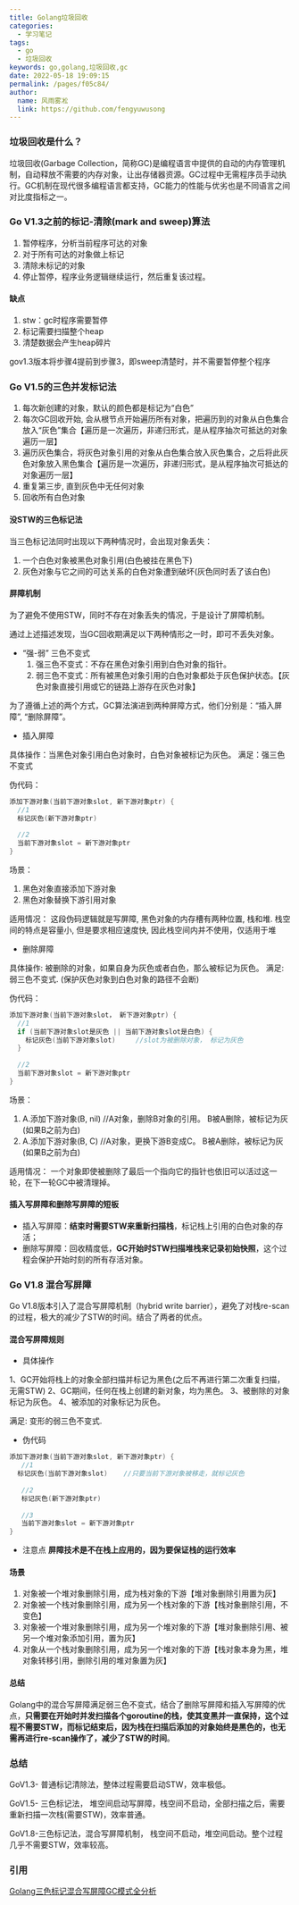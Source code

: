 ```yaml
---
title: Golang垃圾回收
categories: 
  - 学习笔记
tags: 
  - go
  - 垃圾回收
keywords: go,golang,垃圾回收,gc
date: 2022-05-18 19:09:15
permalink: /pages/f05c84/
author: 
  name: 风雨雾凇
  link: https://github.com/fengyuwusong
---
```


### 垃圾回收是什么？

垃圾回收(Garbage Collection，简称GC)是编程语言中提供的自动的内存管理机制，自动释放不需要的内存对象，让出存储器资源。GC过程中无需程序员手动执行。GC机制在现代很多编程语言都支持，GC能力的性能与优劣也是不同语言之间对比度指标之一。

### Go V1.3之前的标记-清除(mark and sweep)算法

1. 暂停程序，分析当前程序可达的对象
2. 对于所有可达的对象做上标记
3. 清除未标记的对象
4. 停止暂停，程序业务逻辑继续运行，然后重复该过程。

#### 缺点

1. stw：gc时程序需要暂停
2. 标记需要扫描整个heap
3. 清楚数据会产生heap碎片

gov1.3版本将步骤4提前到步骤3，即sweep清楚时，并不需要暂停整个程序

### Go V1.5的三色并发标记法

1. 每次新创建的对象，默认的颜色都是标记为“白色”
2. 每次GC回收开始, 会从根节点开始遍历所有对象，把遍历到的对象从白色集合放入“灰色”集合【遍历是一次遍历，非递归形式，是从程序抽次可抵达的对象遍历一层】
3. 遍历灰色集合，将灰色对象引用的对象从白色集合放入灰色集合，之后将此灰色对象放入黑色集合【遍历是一次遍历，非递归形式，是从程序抽次可抵达的对象遍历一层】
4. 重复第三步, 直到灰色中无任何对象
5. 回收所有白色对象

#### 没STW的三色标记法

当三色标记法同时出现以下两种情况时，会出现对象丢失：

1. 一个白色对象被黑色对象引用(白色被挂在黑色下)
2. 灰色对象与它之间的可达关系的白色对象遭到破坏(灰色同时丢了该白色)

#### 屏障机制

为了避免不使用STW，同时不存在对象丢失的情况，于是设计了屏障机制。

通过上述描述发现，当GC回收期满足以下两种情形之一时，即可不丢失对象。

- “强-弱” 三色不变式
   1. 强三色不变式：不存在黑色对象引用到白色对象的指针。
   2. 弱三色不变式：所有被黑色对象引用的白色对象都处于灰色保护状态。【灰色对象直接引用或它的链路上游存在灰色对象】

为了遵循上述的两个方式，GC算法演进到两种屏障方式，他们分别是：“插入屏障”, “删除屏障”。

- 插入屏障

具体操作：当黑色对象引用白色对象时，白色对象被标记为灰色。
满足：强三色不变式

伪代码：

```go
添加下游对象(当前下游对象slot, 新下游对象ptr) {
  //1
  标记灰色(新下游对象ptr)
  
  //2
  当前下游对象slot = 新下游对象ptr
}
```

场景：

1. 黑色对象直接添加下游对象
2. 黑色对象替换下游引用对象

适用情况：
这段伪码逻辑就是写屏障, 黑色对象的内存槽有两种位置, 栈和堆.
栈空间的特点是容量小, 但是要求相应速度快, 因此栈空间内并不使用，仅适用于堆

- 删除屏障

具体操作: 被删除的对象，如果自身为灰色或者白色，那么被标记为灰色。
满足: 弱三色不变式. (保护灰色对象到白色对象的路径不会断)

伪代码：

```go
添加下游对象(当前下游对象slot， 新下游对象ptr) {
  //1
  if (当前下游对象slot是灰色 || 当前下游对象slot是白色) {
    标记灰色(当前下游对象slot)     //slot为被删除对象， 标记为灰色
  }
  
  //2
  当前下游对象slot = 新下游对象ptr
}
```

场景：

1. A.添加下游对象(B, nil)   //A对象，删除B对象的引用。  B被A删除，被标记为灰(如果B之前为白)
2. A.添加下游对象(B, C)     //A对象，更换下游B变成C。   B被A删除，被标记为灰(如果B之前为白)

适用情况：
一个对象即使被删除了最后一个指向它的指针也依旧可以活过这一轮，在下一轮GC中被清理掉。

#### 插入写屏障和删除写屏障的短板

- 插入写屏障：**结束时需要STW来重新扫描栈**，标记栈上引用的白色对象的存活；
- 删除写屏障：回收精度低，**GC开始时STW扫描堆栈来记录初始快照**，这个过程会保护开始时刻的所有存活对象。

### Go V1.8 混合写屏障

Go V1.8版本引入了混合写屏障机制（hybrid write barrier），避免了对栈re-scan的过程，极大的减少了STW的时间。结合了两者的优点。

#### 混合写屏障规则

- 具体操作

1、GC开始将栈上的对象全部扫描并标记为黑色(之后不再进行第二次重复扫描，无需STW)
2、GC期间，任何在栈上创建的新对象，均为黑色。
3、被删除的对象标记为灰色。
4、被添加的对象标记为灰色。

满足: 变形的弱三色不变式.

- 伪代码

```go
添加下游对象(当前下游对象slot, 新下游对象ptr) {
   //1 
  标记灰色(当前下游对象slot)    //只要当前下游对象被移走，就标记灰色
   
   //2 
   标记灰色(新下游对象ptr)
    
   //3
   当前下游对象slot = 新下游对象ptr
}
```

- 注意点
**屏障技术是不在栈上应用的，因为要保证栈的运行效率**

#### 场景

1. 对象被一个堆对象删除引用，成为栈对象的下游【堆对象删除引用置为灰】
2. 对象被一个栈对象删除引用，成为另一个栈对象的下游【栈对象删除引用，不变色】
3. 对象被一个堆对象删除引用，成为另一个堆对象的下游【堆对象删除引用、被另一个堆对象添加引用，置为灰】
4. 对象从一个栈对象删除引用，成为另一个堆对象的下游【栈对象本身为黑，堆对象转移引用，删除引用的堆对象置为灰】

#### 总结

Golang中的混合写屏障满足弱三色不变式，结合了删除写屏障和插入写屏障的优点，**只需要在开始时并发扫描各个goroutine的栈，使其变黑并一直保持，这个过程不需要STW，而标记结束后，因为栈在扫描后添加的对象始终是黑色的，也无需再进行re-scan操作了，减少了STW的时间**。

### 总结

GoV1.3- 普通标记清除法，整体过程需要启动STW，效率极低。

GoV1.5- 三色标记法， 堆空间启动写屏障，栈空间不启动，全部扫描之后，需要重新扫描一次栈(需要STW)，效率普通。

GoV1.8-三色标记法，混合写屏障机制， 栈空间不启动，堆空间启动。整个过程几乎不需要STW，效率较高。

### 引用

[Golang三色标记混合写屏障GC模式全分析](https://www.yuque.com/aceld/golang/zhzanb)
